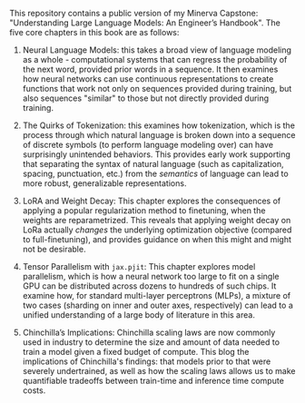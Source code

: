 This repository contains a public version of my Minerva Capstone: "Understanding Large Language Models: An Engineer’s Handbook". The five core chapters in this book are as follows:

1. Neural Language Models: this takes a broad view of language modeling as a whole - computational systems that can regress the probability of the next word, provided prior words in a sequence. It then examines how neural networks can use continuous representations to create functions that work not only on sequences provided during training, but also sequences "similar" to those but not directly provided during training.

2. The Quirks of Tokenization: this examines how tokenization, which is the process through which natural language is broken down into a sequence of discrete symbols (to perform language modeling over) can have surprisingly unintended behaviors. This provides early work supporting that separating the syntax of natural language (such as capitalization, spacing, punctuation, etc.) from the *semantics* of language can lead to more robust, generalizable representations.

3. LoRA and Weight Decay: This chapter explores the consequences of applying a popular regularization method to finetuning, when the weights are reparametrized. This reveals that applying weight decay on LoRa actually *changes* the underlying optimization objective (compared to full-finetuning), and provides guidance on when this might and might not be desirable.

4. Tensor Parallelism with `jax.pjit`: This chapter explores model parallelism, which is how a neural network too large to fit on a single GPU can be distributed across dozens to hundreds of such chips. It examine how, for standard multi-layer perceptrons (MLPs), a mixture of two cases (sharding on inner and outer axes, respectively) can lead to a unified understanding of a large body of literature in this area.

5. Chinchilla’s Implications: Chinchilla scaling laws are now commonly used in industry to determine the size and amount of data needed to train a model given a fixed budget of compute. This blog the implications of Chinchilla's findings: that models prior to that were severely undertrained, as well as how the scaling laws allows us to make quantifiable tradeoffs between train-time and inference time compute costs.
